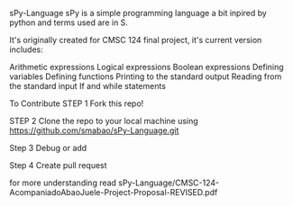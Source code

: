 sPy-Language
sPy is a simple programming language a bit inpired by python and terms used are in S.

It's originally created for CMSC 124 final project, it's current version includes:

  Arithmetic expressions
  Logical expressions
  Boolean expressions
  Defining variables
  Defining functions
  Printing to the standard output
  Reading from the standard input
  If and while statements


To Contribute
STEP 1 Fork this repo!

STEP 2 Clone the repo to your local machine using https://github.com/smabao/sPy-Language.git

Step 3 Debug or add 

Step 4 Create pull request

for more understanding read sPy-Language/CMSC-124-AcompaniadoAbaoJuele-Project-Proposal-REVISED.pdf

